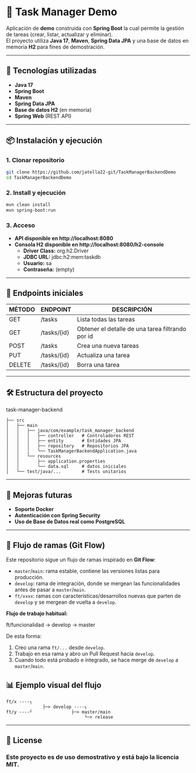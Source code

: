 # 📝 Task Manager Demo

Aplicación de **demo** construida con **Spring Boot** la cual permite la gestión de tareas (crear, listar, actualizar y eliminar).  
El proyecto utiliza **Java 17**, **Maven**, **Spring Data JPA** y una base de datos en memoria **H2** para fines de demostración.

---

## 🚀 Tecnologías utilizadas
- **Java 17**
- **Spring Boot**
- **Maven**
- **Spring Data JPA**
- **Base de datos H2** (en memoria)
- **Spring Web** (REST API)

---

## 📦 Instalación y ejecución

### 1. Clonar repositorio
```bash
git clone https://github.com/jatella22-git/TaskManagerBackendDemo
cd TaskManagerBackendDemo
```

### 2. Install y ejecución
```bash 
mvn clean install
mvn spring-boot:run
```

### 3. Acceso
- **API disponible en http://localhost:8080**
- **Consola H2 disponible en http://localhost:8080/h2-console**
  - **Driver Class:** org.h2.Driver
  - **JDBC URL:** jdbc:h2:mem:taskdb
  - **Usuario:** sa
  - **Contraseña:** (empty)

---

## 📑 Endpoints iniciales

| MÉTODO | ENDPOINT    | DESCRIPCIÓN                                      |
|--------|-------------|--------------------------------------------------|
| GET    | /tasks      | Lista todas las tareas                           |
| GET    | /tasks/{id} | Obtener el detalle de una tarea filtrando por id |
| POST   | /tasks      | Crea una nueva tareas                            |
| PUT    | /tasks/{id} | Actualiza una tarea                              |
| DELETE | /tasks/{id} | Borra una tarea                                  |

---

## 🛠️ Estructura del proyecto

task-manager-backend
```
├── src
│   ├── main
│   │   ├── java/com/example/task_manager_backend
│   │   │   ├── controller   # Controladores REST
│   │   │   ├── entity       # Entidades JPA
│   │   │   ├── repository   # Repositorios JPA
│   │   │   └── TaskManagerBackendApplication.java
│   │   └── resources
│   │       ├── application.properties
│   │       └── data.sql     # datos iniciales
│   └── test/java/...        # Tests unitarios
```

---

## 🔮 Mejoras futuras

- **Soporte Docker**
- **Autenticación con Spring Security**
- **Uso de Base de Datos real como PostgreSQL**


---


## 🌱 Flujo de ramas (Git Flow)

Este repositorio sigue un flujo de ramas inspirado en **Git Flow**:

- `master`/`main`: rama estable, contiene las versiones listas para producción.  
- `develop`: rama de integración, donde se mergean las funcionalidades antes de pasar a `master`/`main`.  
- `ft/xxxx`: ramas con características/desarrollos nuevas que parten de `develop` y se mergean de vuelta a `develop`.

**Flujo de trabajo habitual:**

ft/funcionalidad → develop → master

De esta forma:
1. Creo una rama `ft/...` desde `develop`.  
2. Trabajo en esa rama y abro un Pull Request hacia `develop`.  
3. Cuando todo está probado e integrado, se hace merge de `develop` a `master`/`main`.  


## 📊 Ejemplo visual del flujo
```
ft/x ----┐
              ├─> develop ----┐
ft/y ----┘               ├─> master/main
                              └─> release
```

---

## 📜 License

### Este proyecto es de uso demostrativo y está bajo la licencia MIT.